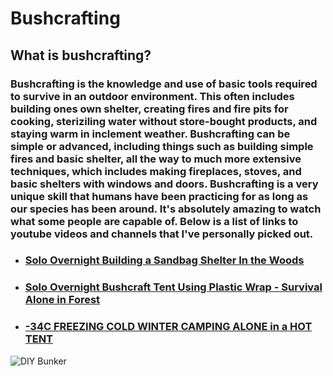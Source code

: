 # **Bushcrafting**
## What is bushcrafting?
### Bushcrafting is the knowledge and use of basic tools required to survive in an outdoor environment. This often includes building ones own shelter, creating fires and fire pits for cooking, steriziling water without store-bought products, and staying warm in inclement weather. Bushcrafting can be simple or advanced, including things such as building simple fires and basic shelter, all the way to much more extensive techniques, which includes making fireplaces, stoves, and basic shelters with windows and doors. Bushcrafting is a very unique skill that humans have been practicing for as long as our species has been around. It's absolutely amazing to watch what some people are capable of. Below is a list of links to youtube videos and channels that I've personally picked out.  
* ### [Solo Overnight Building a Sandbag Shelter In the Woods](https://youtu.be/6pL-1GXKFHs?t=1559)  
* ### [Solo Overnight Bushcraft Tent Using Plastic Wrap - Survival Alone in Forest](https://youtu.be/mcJt0w8kvQ0)  
* ### [-34C FREEZING COLD WINTER CAMPING ALONE in a HOT TENT](https://youtu.be/RI50PcJYbJQ)  
![DIY Bunker](https://i.ytimg.com/vi/6pL-1GXKFHs/maxresdefault.jpg)